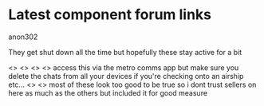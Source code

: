 # Latest component forum links

anon302

They get shut down all the time but hopefully these stay active for a bit

<<LINK AUTOMATICALLY REMOVED>>
<<LINK AUTOMATICALLY REMOVED>>
<<LINK AUTOMATICALLY REMOVED>>
<<LINK AUTOMATICALLY REMOVED>> access this via the metro comms app but make sure you delete the chats from all your devices if you're checking onto an airship etc...
<<LINK AUTOMATICALLY REMOVED>>
<<LINK AUTOMATICALLY REMOVED>> most of these look too good to be true so i dont trust sellers on here as much as the others but included it for good measure